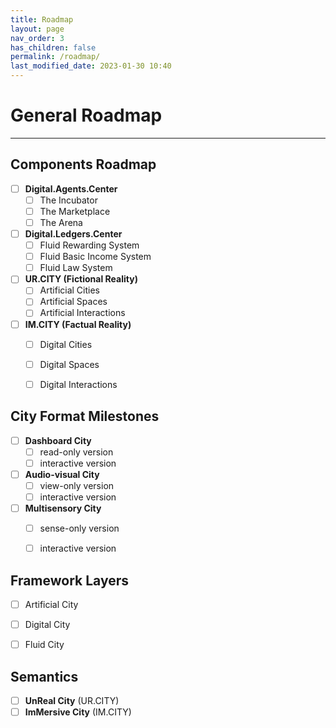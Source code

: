 ```yaml
---
title: Roadmap
layout: page
nav_order: 3
has_children: false
permalink: /roadmap/
last_modified_date: 2023-01-30 10:40
---
```



# General Roadmap
----------------

## Components Roadmap

- [ ] **Digital.Agents.Center**
  - [ ] The Incubator
  - [ ] The Marketplace
  - [ ] The Arena
- [ ] **Digital.Ledgers.Center**
  - [ ] Fluid Rewarding System
  - [ ] Fluid Basic Income System
  - [ ] Fluid Law System
- [ ] **UR.CITY (Fictional Reality)**
  - [ ] Artificial Cities
  - [ ] Artificial Spaces
  - [ ] Artificial Interactions
- [ ] **IM.CITY (Factual Reality)**
  - [ ] Digital Cities
  - [ ] Digital Spaces
  - [ ] Digital Interactions


## City Format Milestones 

- [ ] **Dashboard City**
  - [ ] read-only version
  - [ ] interactive version
- [ ] **Audio-visual City**
  - [ ] view-only version
  - [ ] interactive version
- [ ] **Multisensory City**
  - [ ] sense-only version
  - [ ] interactive version


## Framework Layers

- [ ] Artificial City
- [ ] Digital City
- [ ] Fluid City


## Semantics

- [ ] **UnReal City** (UR.CITY)
- [ ] **ImMersive City** (IM.CITY)